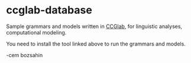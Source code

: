 # ccglab-database
Sample grammars and models written in <a href="https://github.com/bozsahin/ccglab">CCGlab</a>, for linguistic analyses, computational modeling.

You need to install the tool linked above to run the grammars and models.

-cem bozsahin
